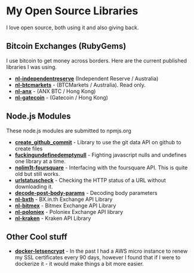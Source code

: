 # My Open Source Libraries

I love open source, both using it and also giving back.

## Bitcoin Exchanges (RubyGems)

I use bitcoin to get money across borders. Here are the current published libraries I was using.

* [**nl-independentreserve**](https://github.com/nolim1t/IndependentReserve) (Independent Reserve / Australia)
* [**nl-btcmarkets**](https://github.com/nolim1t/btcmarkets-gem) - (BTCMarkets / Australia). Read only.
* [**nl-anx**](https://github.com/nolim1t/ANXBTC) - (ANX BTC / Hong Kong)
* [**nl-gatecoin**](https://github.com/nolim1t/nl-gatecoin) - (Gatecoin / Hong Kong)

## Node.js Modules

These node.js modules are submitted to npmjs.org

* [**create_github_commit**](https://github.com/nolim1t/create_github_commit) - Library to use the git data API on github to create files
* [**fuckingundefinedemptynull**](https://github.com/nolim1t/fuckingundefinedemptynull) - Fighting javascript nulls and undefines one library at a time.
* [**nolim1t-foursquare**](https://github.com/nolim1t/nolim1t-foursquare) - Interfacing with the foursquare API. This is quite old but still works.
* [**urlstatuscheck**](https://github.com/nolim1t/urlstatuscheck) - Checking the HTTP status of a URL without downloading it.
* [**decode-post-body-params**](https://github.com/nolim1t/decode-post-body-params) - Decoding body parameters
* [**nl-bxth**](https://github.com/nolim1t/nl-bxth) - BX.in.th Exchange API Library
* [**nl-bitmex**](https://github.com/nolim1t/nl-bitmex) - Bitmex Exchange API Library
* [**nl-poloniex**](https://github.com/nolim1t/nl-poloniex) - Poloniex Exchange API library
* [**nl-kraken**](https://github.com/nolim1t/nl-kraken) - Kraken API Library

## Other Cool stuff

* [**docker-letsencrypt**](https://github.com/nolim1t/docker-letsencrypt) - In the past I had a AWS micro instance to renew my SSL certificates every 90 days, however I found that if I were to dockerize it - it would make things a bit more easier.
